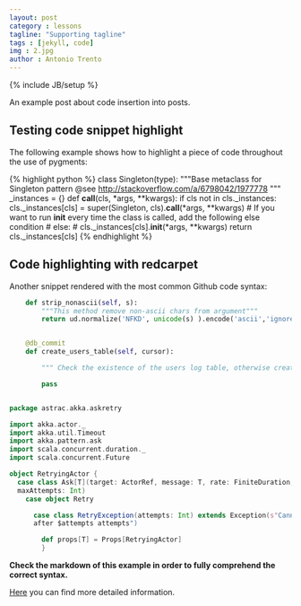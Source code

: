 ```yaml
---
layout: post
category : lessons
tagline: "Supporting tagline"
tags : [jekyll, code]
img : 2.jpg
author : Antonio Trento
---
```

{% include JB/setup %}

An example post about code insertion into posts.

<!--more-->
## Testing code snippet highlight

The following example shows how to highlight a piece of code throughout the use of pygments:

{% highlight python %}
class Singleton(type):
    """Base metaclass for Singleton pattern
@see http://stackoverflow.com/a/6798042/1977778
"""
    _instances = {}
    def __call__(cls, *args, **kwargs):
        if cls not in cls._instances:
            cls._instances[cls] = super(Singleton, cls).__call__(*args, **kwargs)
        # If you want to run __init__ every time the class is called, add the following else condition
        # else:
        # cls._instances[cls].__init__(*args, **kwargs)
        return cls._instances[cls]
{% endhighlight %}

## Code highlighting with redcarpet

Another snippet rendered with the most common Github code syntax:


``` python
    def strip_nonascii(self, s):
        """This method remove non-ascii chars from argument"""
        return ud.normalize('NFKD', unicode(s) ).encode('ascii','ignore')


    @db_commit
    def create_users_table(self, cursor):

        """ Check the existence of the users log table, otherwise create it """

        pass
```

``` scala

package astrac.akka.askretry

import akka.actor._
import akka.util.Timeout
import akka.pattern.ask
import scala.concurrent.duration._
import scala.concurrent.Future

object RetryingActor {
  case class Ask[T](target: ActorRef, message: T, rate: FiniteDuration,
  maxAttempts: Int)
    case object Retry

      case class RetryException(attempts: Int) extends Exception(s"Cannot retry
      after $attempts attempts")

        def props[T] = Props[RetryingActor]
        }
```

**Check the markdown of this example in order to fully comprehend the correct syntax.**

[Here](https://github.com/sentenza/sentenza.github.io/issues/1) you can find more detailed information.
